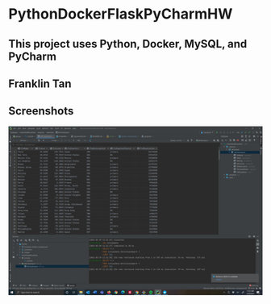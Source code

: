 # PythonDockerFlaskPyCharmHW
## This project uses Python, Docker, MySQL, and PyCharm
## Franklin Tan
## Screenshots
![pycharm_data_query](screenshots/citiesData.JPG)
